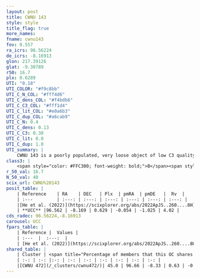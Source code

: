 ```yaml
---
layout: post
title: CWNU 143
style: style
title_flag: true
more_names: 
fname: cwnu143
fov: 0.557
ra_icrs: 96.56224
de_icrs: -8.16913
glon: 217.39126
glat: -9.30789
r50: 16.7
plx: 0.6289
UTI: "0.18"
UTI_COLOR: "#f9c8bb"
UTI_C_N_COL: "#fff4d6"
UTI_C_dens_COL: "#f4bdb6"
UTI_C_C3_COL: "#fff1d4"
UTI_C_lit_COL: "#e0a6b3"
UTI_C_dup_COL: "#a6cab9"
UTI_C_N: 0.4
UTI_C_dens: 0.13
UTI_C_C3: 0.38
UTI_C_lit: 0.0
UTI_C_dup: 1.0
UTI_summary: |
    CWNU 143 is a poorly populated, very loose object of low C3 quality. It was recently reported in the literature.<br><br>This object shares a moderate percentage of members with at least one entry reported in the same catalogue.
class3: |
    <span style="color: #FFC300; font-weight: bold;">B</span><span style="color: red; font-weight: bold;">C</span>
r_50_val: 16.7
N_50_val: 40
scix_url: CWNU%20143
posit_table: |
    | Reference    | RA    | DEC   | Plx  | pmRA  | pmDE   |  Rv  |
    | :---         | :---: | :---: | :---: | :---: | :---: | :---: |
    |[He et al. (2022)](https://scixplorer.org/abs/2022ApJS..260....8H) | 96.508 | -8.127 | 0.63 | -0.06 | -1.05 | 26.5 |
    | **UCC** |96.562 | -8.169 | 0.629 | -0.054 | -1.025 | 4.02 | 
cds_radec: 96.56224,-8.16913
carousel: UCC
fpars_table: |
    | Reference |  Values |
    | :---  |  :---:  |
    | [He et al. (2022)](https://scixplorer.org/abs/2022ApJS..260....8H) | `AG=1.3, m-M=11.25, logAge=8.7, Z=0.038` |
shared_table: |
    | Cluster | <span title="Percentage of members that this OC shares with the ones listed">%</span>   | RA   | DEC   | Plx   | pmRA  | pmDE  | Rv | UTI |
    | :-: | :-: |:-: | :-: | :-: | :-: | :-: | :-: | :-: |
    |[CWNU 472](/_clusters/cwnu472/)| 45.0 | 96.66 | -8.33 | 0.63 | -0.07 | -1.01 | 4.02 |0.27 |
---
```

